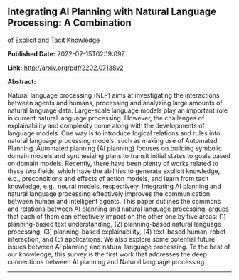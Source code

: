 ## Integrating AI Planning with Natural Language Processing: A Combination
  of Explicit and Tacit Knowledge

**Published Date:** 2022-02-15T02:19:09Z

**Link:** http://arxiv.org/pdf/2202.07138v2

**Abstract:**

  Natural language processing (NLP) aims at investigating the interactions
between agents and humans, processing and analyzing large amounts of natural
language data. Large-scale language models play an important role in current
natural language processing. However, the challenges of explainability and
complexity come along with the developments of language models. One way is to
introduce logical relations and rules into natural language processing models,
such as making use of Automated Planning. Automated planning (AI planning)
focuses on building symbolic domain models and synthesizing plans to transit
initial states to goals based on domain models. Recently, there have been
plenty of works related to these two fields, which have the abilities to
generate explicit knowledge, e.g., preconditions and effects of action models,
and learn from tacit knowledge, e.g., neural models, respectively. Integrating
AI planning and natural language processing effectively improves the
communication between human and intelligent agents. This paper outlines the
commons and relations between AI planning and natural language processing,
argues that each of them can effectively impact on the other one by five areas:
(1) planning-based text understanding, (2) planning-based natural language
processing, (3) planning-based explainability, (4) text-based human-robot
interaction, and (5) applications. We also explore some potential future issues
between AI planning and natural language processing. To the best of our
knowledge, this survey is the first work that addresses the deep connections
between AI planning and Natural language processing.


---

